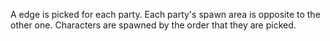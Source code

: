 A edge is picked for each party.
Each party's spawn area is opposite to the other one.
Characters are spawned by the order that they are picked.
